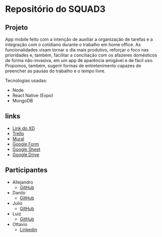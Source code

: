 # Repositório do SQUAD3

## Projeto 
App mobile feito com a intenção de auxiliar a organização de tarefas e a integração com o cotidiano durante o trabalho em home office. As funcionalidades visam tornar o dia mais produtivo, reforçar o foco nas prioridades e, também, facilitar a conciliação com os afazeres domésticos de forma não-invasiva, em um app de aparência amigável e de fácil uso. Propomos, também, sugerir formas de entretenimento capazes de preencher as pausas do trabalho e o tempo livre.

Tecnologias usadas: 
- Node
- React Native (Expo)
- MongoDB

## links
- [Link do XD]()
- [Trello](https://trello.com/b/dPVFZyUT/fcamara-squad-3)
- [Mural](https://app.mural.co/invitation/mural/squad35212/1590104264193?sender=otavioguimaraesso3207&key=5f208d0e-0202-4329-8a49-4c4f6eef5e03)
- [Google Form](https://docs.google.com/forms/d/e/1FAIpQLSePo28TocgJwv9oh-C0wnde9jcytXPOuLxQ66Z0GhebAJ6l-Q/viewform?usp=sf_link)
- [Google Sheet](https://docs.google.com/spreadsheets/d/1tFXuaBqobhFt3KEzu1ssp8sneprL0E2gK9DBBpxmcLc/edit?usp=sharing)
- [Google Drive](https://drive.google.com/drive/folders/1-bu_hh20WWHoALKQCwFK91t3L6cXxApW?usp=sharing)

## Participantes
- Allejandro
  - [GitHub](https://github.com/Allejandropg)
- Danilo
  - [GitHub](https://github.com/daniloj-root)
- Julio
  - [GitHub](https://github.com/j-bittenbinder)
- Luiz
  - [GitHub](https://github.com/luizera-36)
- Ottavio
  - [Linkedin](https://www.linkedin.com/in/osg/)
